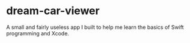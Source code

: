 # dream-car-viewer
A small and fairly useless app I built to help me learn the basics of Swift programming and Xcode. 

